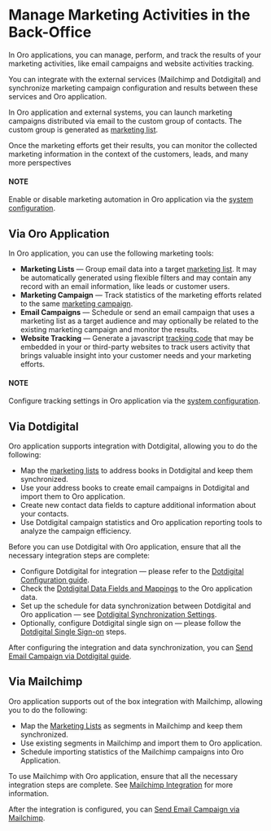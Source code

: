 <!-- meta: description = Marketing campaigns, promotions, and web catalog management guides for the Oro application back-office users -->

<a id="user-guide-marketing"></a>

<a id="user-guide-marketing-automation"></a>

# Manage Marketing Activities in the Back-Office

In Oro applications, you can manage, perform, and track the results of your marketing activities, like email campaigns and website activities tracking.

You can integrate with the external services (Mailchimp and Dotdigital) and synchronize marketing campaign configuration and results between these services and Oro application.

In Oro application and external systems, you can launch marketing campaigns distributed via email to the custom group of contacts. The custom group is generated as [marketing list](marketing-lists/index.md#user-guide-marketing-lists).

Once the marketing efforts get their results, you can monitor the collected marketing information in the context of the customers, leads, and many more perspectives

#### NOTE
Enable or disable marketing automation in Oro application via the [system configuration](../system/configuration/marketing/general-setup-marketing/index.md#marketing-system-configuration).

## Via Oro Application

In Oro application, you can use the following marketing tools:

* **Marketing Lists** — Group email data into a target [marketing list](marketing-lists/index.md#user-guide-marketing-lists). It may be automatically generated using flexible filters and may contain any record with an email information, like leads or customer users.
* **Marketing Campaign** — Track statistics of the marketing efforts related to the same [marketing campaign](marketing-campaigns/index.md#user-guide-marketing-campaigns).
* **Email Campaigns** — Schedule or send an email campaign that uses a marketing list as a target audience and may optionally be related to the existing marketing campaign and monitor the results.
* **Website Tracking** — Generate a javascript [tracking code](tracking-websites/index.md#user-guide-marketing-tracking) that may be embedded in your or third-party websites to track users activity that brings valuable insight into your customer needs and your marketing efforts.

#### NOTE
Configure tracking settings in Oro application via the [system configuration](../system/configuration/system/general-setup/tracking.md#admin-configuration-tracking).

## Via Dotdigital

Oro application supports integration with Dotdigital, allowing you to do the following:

- Map the [marketing lists](marketing-lists/index.md#user-guide-marketing-lists) to address books in Dotdigital and keep them synchronized.
- Use your address books to create email campaigns in Dotdigital and import them to Oro application.
- Create new contact data fields to capture additional information about your contacts.
- Use Dotdigital campaign statistics and Oro application reporting tools to analyze the campaign efficiency.

Before you can use Dotdigital with Oro application, ensure that all the necessary integration steps are complete:

* Configure Dotdigital for integration — please refer to the [Dotdigital Configuration guide](../system/integrations/dotdigital/dotdigital-configuration.md#user-guide-dotmailer-configuration).
* Check the [Dotdigital Data Fields and Mappings](email-campaigns/dotdigital-data-fields-mappings.md#user-guide-dotmailer-data-fields) to the Oro application data.
* Set up the schedule for data synchronization between Dotdigital and Oro application — see [Dotdigital Synchronization Settings](../system/configuration/system/integrations/dotdigital-integration-settings.md#admin-configuration-dotmailer-integration-settings).
* Optionally, configure Dotdigital single sign on — please follow the [Dotdigital Single Sign-on](../system/integrations/dotdigital/dotdigital-single-sign-on.md#user-guide-dotmailer-single-sign-on) steps.

After configuring the integration and data synchronization, you can [Send Email Campaign via Dotdigital guide](email-campaigns/sending-email-campaign-via-dotdigital.md#user-guide-dotmailer-campaign).

## Via Mailchimp

Oro application supports out of the box integration with Mailchimp, allowing you to do the following:

* Map the [Marketing Lists](marketing-lists/index.md#user-guide-marketing-lists) as segments in Mailchimp and keep them synchronized.
* Use existing segments in Mailchimp and import them to Oro application.
* Schedule importing statistics of the Mailchimp campaigns into Oro Application.

To use Mailchimp with Oro application, ensure that all the necessary integration steps are complete. See [Mailchimp Integration](../system/integrations/mailchimp-integration.md#user-guide-mc-integration) for more information.

After the integration is configured, you can [Send Email Campaign via Mailchimp](email-campaigns/sending-email-campaign-via-mailchimp.md#user-guide-mailchimp-campaign).

<!-- automation_finish -->
